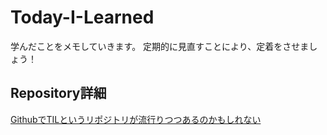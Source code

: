 # Today-I-Learned

学んだことをメモしていきます。
定期的に見直すことにより、定着をさせましょう！

## Repository詳細
[GithubでTILというリポジトリが流行りつつあるのかもしれない](http://syossan.hateblo.jp/entry/2016/02/16/144305)
